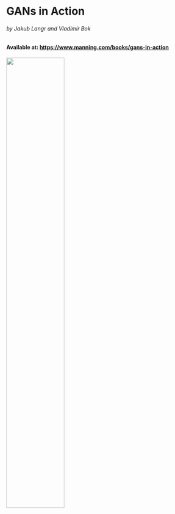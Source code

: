 # GANs in Action
###### by Jakub Langr and Vladimir Bok
#### Available at: https://www.manning.com/books/gans-in-action

<img src="/img/book_cover.png" width="55%">
